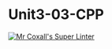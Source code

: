 # Unit3-03-CPP
[![Mr Coxall's Super Linter](https://github.com/ICS3U-C-Programming-ReidM/Unit3-03-CPP/workflows/Mr%20Coxall's%20Super%20Linter/badge.svg)](https://github.com/ICS3U-C-Programming-ReidM/Unit3-03-CPP/actions/)
